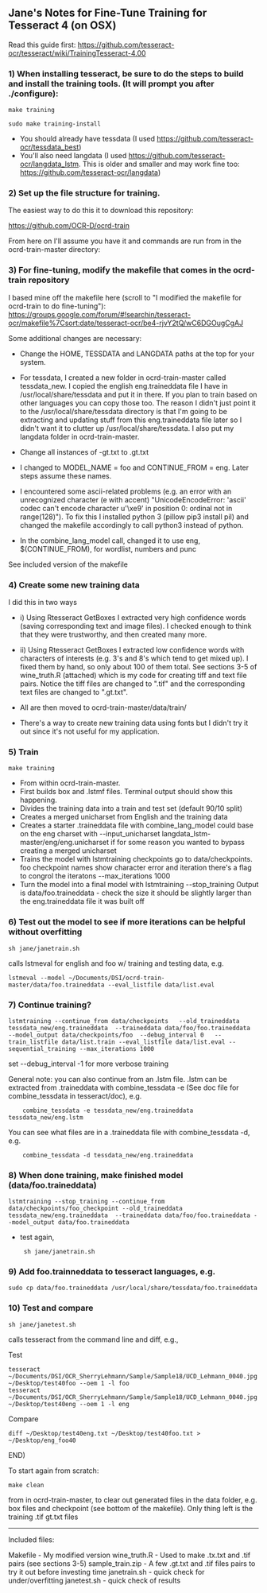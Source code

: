 ## Jane's Notes for Fine-Tune Training for Tesseract 4 (on OSX)

Read this guide first: https://github.com/tesseract-ocr/tesseract/wiki/TrainingTesseract-4.00 


### 1) When installing tesseract, be sure to do the steps to build and install the training tools. (It will prompt you after ./configure):

    make training

    sudo make training-install

- You should already have tessdata (I used https://github.com/tesseract-ocr/tessdata_best)
- You'll also need langdata (I used https://github.com/tesseract-ocr/langdata_lstm. This is older and smaller and may work fine too: https://github.com/tesseract-ocr/langdata)


### 2)  Set up the file structure for training. 

The easiest way to do this it to download this repository: 

https://github.com/OCR-D/ocrd-train

From here on I'll assume you have it and commands are run from in the ocrd-train-master directory:


### 3)  For fine-tuning, modify the makefile that comes in the ocrd-train repository

I based mine off the makefile here (scroll to "I modified the makefile for ocrd-train to do fine-tuning"): 
https://groups.google.com/forum/#!searchin/tesseract-ocr/makefile%7Csort:date/tesseract-ocr/be4-rjvY2tQ/wC6DGOugCgAJ

Some additional changes are necessary:

- Change the HOME, TESSDATA and LANGDATA paths at the top for your system.

* For tessdata, I created a new folder in ocrd-train-master called tessdata_new. I copied the english eng.traineddata file I have in /usr/local/share/tessdata and put it in there. If you plan to train based on other languages you can copy those too. The reason I didn't just point it to the /usr/local/share/tessdata directory is that I'm going to be extracting and updating stuff from this eng.traineddata file later so I didn't want it to clutter up /usr/local/share/tessdata. I also put my langdata folder in ocrd-train-master. 

- Change all instances of -gt.txt to .gt.txt

- I changed to MODEL_NAME = foo and CONTINUE_FROM = eng. Later steps assume these names.

- I encountered some ascii-related problems (e.g. an error with an unrecognized character (e with accent) "UnicodeEncodeError: 'ascii' codec can't encode character u'\xe9' in position 0: ordinal not in range(128)"). To fix this I installed python 3 (pillow pip3 install pil) and changed the makefile accordingly to call python3 instead of python.

- In the combine_lang_model call, changed it to use eng, $(CONTINUE_FROM), for wordlist, numbers and punc 

See included  version of the makefile


### 4)  Create some new training data

I did this in two ways 

- i) Using Rtesseract GetBoxes I extracted very high confidence words (saving corresponding text and image files). I checked enough to think that they were trustworthy, and then created many more.
- ii) Using Rtesseract GetBoxes I extracted low confidence words with characters of interests (e.g. 3's and 8's which tend to get mixed up). I fixed them by hand, so only about 100 of them total. See sections 3-5 of wine_truth.R (attached) which is my code for creating tiff and text file pairs.  Notice the tiff files are changed to ".tif" and the corresponding text files are changed to ".gt.txt".

- All are then moved to ocrd-train-master/data/train/

- There's a way to create new training data using fonts but I didn't try it out since it's not useful for my application.


### 5) Train

    make training

- From within ocrd-train-master. 
- First builds box and .lstmf files. Terminal output should show this happening. 
- Divides the training data into a train and test set (default 90/10 split)
- Creates a merged unicharset from English and the training data
- Creates a starter .traineddata file with combine_lang_model
	could base on the eng charset with --input_unicharset langdata_lstm-master/eng/eng.unicharset
	if for some reason you wanted to bypass creating a merged unicharset
- Trains the model with lstmtraining
	checkpoints go to data/checkpoints. foo checkpoint names show character error and iteration
        there's a flag to congrol the iteratons --max_iterations 1000
- Turn the model into a final model with lstmtraining --stop_training
	Output is data/foo.traineddata - check the size it should be slightly larger than the eng.traineddata file it was built off


### 6)  Test out the model to see if more iterations can be helpful without overfitting

    sh jane/janetrain.sh 

calls lstmeval for english and foo w/ training and testing data, e.g.

    lstmeval --model ~/Documents/DSI/ocrd-train-master/data/foo.traineddata --eval_listfile data/list.eval

### 7) Continue training?

    lstmtraining --continue_from data/checkpoints	--old_traineddata tessdata_new/eng.traineddata 	--traineddata data/foo/foo.traineddata    --model_output data/checkpoints/foo  --debug_interval 0 	--train_listfile data/list.train --eval_listfile data/list.eval --sequential_training --max_iterations 1000

set --debug_interval -1 for more verbose training

General note: you can also continue from an .lstm file.
	.lstm can be extracted from .traineddata with combine_tessdata -e (See doc file for combine_tessdata in tesseract/doc), e.g. 
	
        combine_tessdata -e tessdata_new/eng.traineddata tessdata_new/eng.lstm

You can see what files are in a .traineddata file with combine_tessdata -d, e.g.
        
        combine_tessdata -d tessdata_new/eng.traineddata


### 8) When done training, make finished model (data/foo.traineddata)

    lstmtraining --stop_training --continue_from data/checkpoints/foo_checkpoint --old_traineddata tessdata_new/eng.traineddata  --traineddata data/foo/foo.traineddata --model_output data/foo.traineddata

 - test again, 

        sh jane/janetrain.sh


### 9)  Add foo.trainneddata to tesseract languages, e.g.

    sudo cp data/foo.traineddata /usr/local/share/tessdata/foo.traineddata


### 10)  Test and compare

    sh jane/janetest.sh 
    
calls tesseract from the command line and diff, e.g., 

Test

    tesseract ~/Documents/DSI/OCR_SherryLehmann/Sample/Sample18/UCD_Lehmann_0040.jpg ~/Desktop/test40foo --oem 1 -l foo
    tesseract ~/Documents/DSI/OCR_SherryLehmann/Sample/Sample18/UCD_Lehmann_0040.jpg ~/Desktop/test40eng --oem 1 -l eng

Compare

    diff ~/Desktop/test40eng.txt ~/Desktop/test40foo.txt > ~/Desktop/eng_foo40


END)

To start again from scratch:
    
    make clean 

from in ocrd-train-master, to clear out generated files in the data folder, e.g. box files and checkpoint (see bottom of the makefile). Only thing left is the training .tif gt.txt files


-----

Included files:

Makefile - My modified version
wine_truth.R - Used to make .tx.txt and .tif pairs (see sections 3-5)
sample_train.zip - A few .gt.txt  and .tif files pairs to try it out before investing time
janetrain.sh - quick check for under/overfitting
janetest.sh - quick check of results
